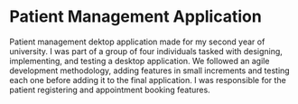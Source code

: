 # Patient Management Application

Patient management dektop application made for my second year of university. I was part of a group of four individuals tasked with designing, implementing, and testing a desktop application. We followed an agile development methodology, adding features in small increments and testing each one before adding it to the final application. I was responsible for the patient registering and appointment booking features.

